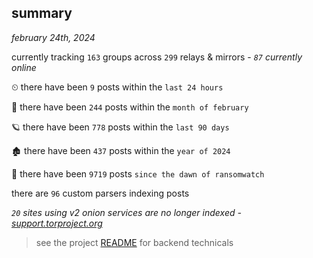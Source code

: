 
## summary
_february 24th, 2024_

currently tracking `163` groups across `299` relays & mirrors - _`87` currently online_

⏲ there have been `9` posts within the `last 24 hours`

🦈 there have been `244` posts within the `month of february`

🪐 there have been `778` posts within the `last 90 days`

🏚 there have been `437` posts within the `year of 2024`

🦕 there have been `9719` posts `since the dawn of ransomwatch`

there are `96` custom parsers indexing posts

_`20` sites using v2 onion services are no longer indexed - [support.torproject.org](https://support.torproject.org/onionservices/v2-deprecation/)_

> see the project [README](https://github.com/joshhighet/ransomwatch#ransomwatch--) for backend technicals
